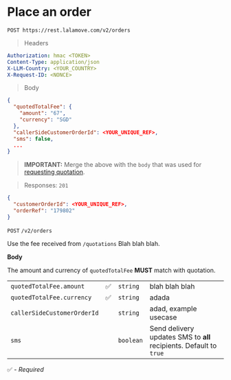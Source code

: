 # Place an order

```
POST https://rest.lalamove.com/v2/orders
```

> Headers

```yaml
Authorization: hmac <TOKEN>
Content-Type: application/json
X-LLM-Country: <YOUR_COUNTRY>
X-Request-ID: <NONCE>
```

> Body

```json
{
  "quotedTotalFee": {
    "amount": "67",
    "currency": "SGD"
  },
  "callerSideCustomerOrderId": <YOUR_UNIQUE_REF>,
  "sms": false,
  ...
}
```

> <aside class="warning">
> <b>IMPORTANT:</b> Merge the above with the <code>body</code> that was used for <a href="#get-a-quotation">requesting quotation</a>.
> </aside>

> Responses: `201`

```json
{
  "customerOrderId": <YOUR_UNIQUE_REF>,
  "orderRef": "179802"
}
```

`POST` `/v2/orders`

Use the fee received from `/quotations` Blah blah blah.

**Body**

<aside class="notice">The amount and currency of <code>quotedTotalFee</code> <b>MUST</b> match with quotation.</aside>

|                             |     |           |                                                                    |
| --------------------------- | --- | --------- | ------------------------------------------------------------------ |
| `quotedTotalFee.amount`     | ✅  | `string`  | blah blah blah                                                     |
| `quotedTotalFee.currency`   | ✅  | `string`  | adada                                                              |
| `callerSideCustomerOrderId` |     | `string`  | adad, example usecase                                              |
| `sms`                       |     | `boolean` | Send delivery updates SMS to **all** recipients. Default to `true` |

✅ - _Required_
